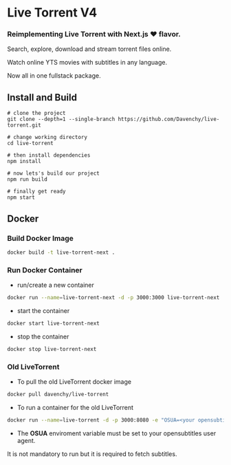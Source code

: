 # Live Torrent V4

### Reimplementing Live Torrent with __Next.js ❤️__ flavor.

Search, explore, download and stream torrent files online.

Watch online YTS movies with subtitles in any language.

Now all in one fullstack package.

## Install and Build

```
# clone the project
git clone --depth=1 --single-branch https://github.com/Davenchy/live-torrent.git

# change working directory
cd live-torrent

# then install dependencies
npm install

# now lets's build our project
npm run build

# finally get ready
npm start
```

## Docker

### Build Docker Image

```sh
docker build -t live-torrent-next .
```

### Run Docker Container

- run/create a new container

```sh
docker run --name=live-torrent-next -d -p 3000:3000 live-torrent-next
```

- start the container

```sh
docker start live-torrent-next
```

- stop the container

```sh
docker stop live-torrent-next
```

### Old LiveTorrent

- To pull the old LiveTorrent docker image

```sh
docker pull davenchy/live-torrent
```

- To run a container for the old LiveTorrent

```sh
docker run --name=live-torrent -d -p 3000:8080 -e "OSUA=<your opensubtitles user agent>" davenchy/live-torrent
```

- The __OSUA__ enviroment variable must be set to your opensubtitles user agent.

It is not mandatory to run but it is required to fetch subtitles.
